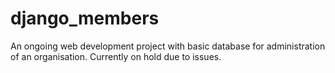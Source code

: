 # django_members
An ongoing web development project with basic database for administration of an organisation. Currently on hold due to issues.
